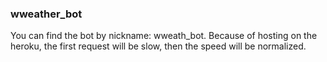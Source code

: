 ### wweather_bot
You can find the bot by nickname: wweath_bot.
Because of hosting on the heroku, the first request will be slow, then the speed will be normalized. 
